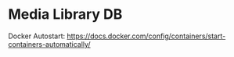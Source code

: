 # Media Library DB

Docker Autostart:
https://docs.docker.com/config/containers/start-containers-automatically/

